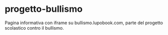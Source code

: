# progetto-bullismo
Pagina informativa con iframe su bullismo.lupobook.com, parte del progetto scolastico contro il bullismo.
